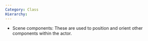 ```yaml
---
Category: Class
Hierarchy:
---
```

- Scene components: These are used to position and orient other components within the actor.